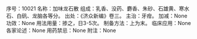 序号：10021
名称：加味龙石散
组成：乳香、没药、麝香、朱砂、石雄黄、寒水石、白矾、龙脑各等分。
出处：《济众新编》卷三。
主治：牙疳。
加减：None
功效：None
用法用量：掺之，日3-5次。
制备方法：上为末。
临床应用：None
各家论述：None
用药禁忌：None
附注：None
